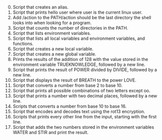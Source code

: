 0. Script that creates an alias.
1. Script that prints hello user where user is the current linux user.
2. Add /action to the PATH/action should be the last directory the shell looks into when looking for a program.
3. Script that counts the number of directories in the PATH.
4. Script that lists environment variables.
5. Script that lists all local variables and environment variables, and functions.
6. Script that creates a new local variable.
7. Script that creates a new global variable.
8. Prints the results of the addition of 128 with the value stored in the environment variable TRUEKNOWLEDGE, followed by a new line.
9. Script that prints the result of POWER divided by DIVIDE, followed by a new line.
10. Script that displays the result of BREATH to the power LOVE.
11. Script that converts a number from base 2 to base 10.
12. Script that prints all possible combinations of two letters except oo.
13. Script that prints a number with two decimal places, followed by a new line.
14. Scripts that converts a number from base 10 to base 16.
15. Script that encodes and decodes text using the rot13 encryption.
16. Scripts that prints every other line from the input, starting with the first line.
17. Script that adds the two numbers stored in the environment variables WATER and STIR and print the result.
